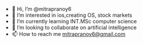 - 👋 Hi, I’m @mitrapranoy6
- 👀 I’m interested in ios,creating OS, stock markets
- 🌱 I’m currently learning INT.MSc computer science
- 💞️ I’m looking to collaborate on artificial intelligence
- 📫 How to reach me mitrapranoy6@gmail.com

<!---
mitrapranoy6/mitrapranoy6 is a ✨ special ✨ repository because its `README.md` (this file) appears on your GitHub profile.
You can click the Preview link to take a look at your changes.
--->
